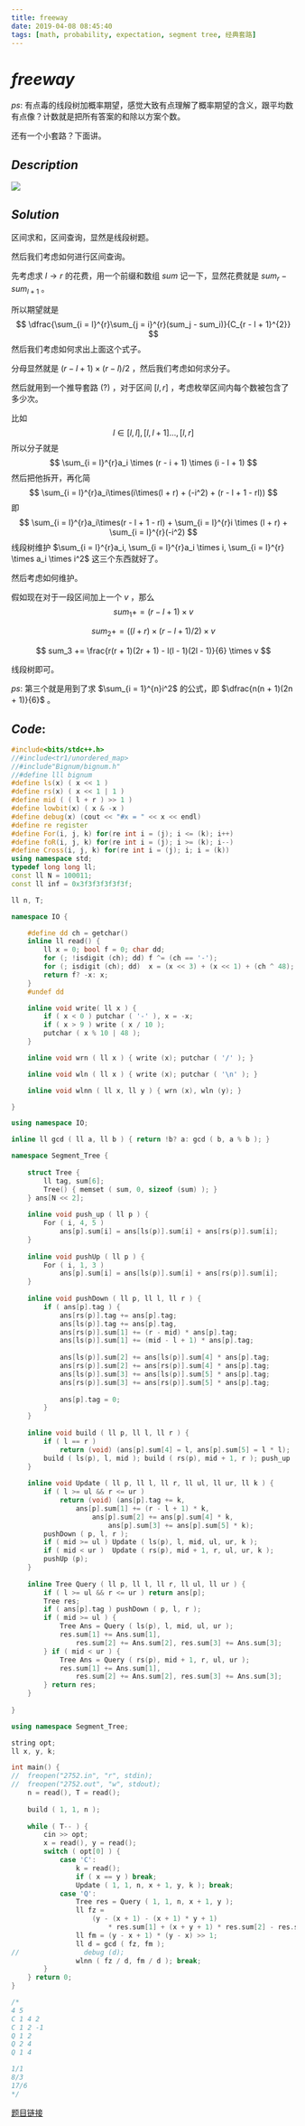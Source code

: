 ```yaml
---
title: freeway
date: 2019-04-08 08:45:40
tags: [math, probability, expectation, segment tree, 经典套路]
---
```


# $freeway$

$ps:$ 有点毒的线段树加概率期望，感觉大致有点理解了概率期望的含义，跟平均数有点像？计数就是把所有答案的和除以方案个数。

还有一个小套路？下面讲。



## $Description$

![](https://s2.ax1x.com/2019/04/03/Ag1AYR.png)



## $Solution$

区间求和，区间查询，显然是线段树题。

然后我们考虑如何进行区间查询。

先考虑求 $l \to r$ 的花费，用一个前缀和数组 $sum$ 记一下，显然花费就是 $sum_r - sum_{l + 1}$ 。

所以期望就是
$$
\dfrac{\sum_{i = l}^{r}\sum_{j = i}^{r}(sum_j - sum_i)}{C_{r - l + 1}^{2}}
$$
然后我们考虑如何求出上面这个式子。

分母显然就是 $(r - l + 1) \times (r - l) / 2$ ，然后我们考虑如何求分子。

然后就用到一个推导套路 (?) ，对于区间 $[l, r]$ ，考虑枚举区间内每个数被包含了多少次。

比如
$$
l \in [l, l], [l, l + 1] \ldots ,[l, r]
$$
所以分子就是
$$
\sum_{i = l}^{r}a_i \times (r - i + 1) \times (i - l + 1)
$$
然后把他拆开，再化简
$$
\sum_{i = l}^{r}a_i\times(i\times(l + r) + (-i^2) + (r - l + 1 - rl))
$$
即
$$
\sum_{i = l}^{r}a_i\times(r - l + 1 - rl) + \sum_{i = l}^{r}i \times (l + r) + \sum_{i = l}^{r}(-i^2)
$$
线段树维护 $\sum_{i = l}^{r}a_i, \sum_{i = l}^{r}a_i \times i, \sum_{i = l}^{r} \times a_i \times i^2$ 这三个东西就好了。

然后考虑如何维护。

假如现在对于一段区间加上一个 $v$ ，那么
$$
sum_1 += (r - l + 1) \times v
$$

$$
sum_2 += ((l + r) \times (r - l + 1) / 2) \times v
$$

$$
sum_3 += \frac{r(r + 1)(2r + 1) - l(l - 1)(2l - 1)}{6} \times v
$$

线段树即可。

$ps:$ 第三个就是用到了求 $\sum_{i  = 1}^{n}i^2$ 的公式，即 $\dfrac{n(n + 1)(2n + 1)}{6}$ 。



## $Code:$

```cpp
#include<bits/stdc++.h>
//#include<tr1/unordered_map>
//#include"Bignum/bignum.h"
//#define lll bignum
#define ls(x) ( x << 1 )
#define rs(x) ( x << 1 | 1 )
#define mid ( ( l + r ) >> 1 )
#define lowbit(x) ( x & -x )
#define debug(x) (cout << "#x = " << x << endl)
#define re register
#define For(i, j, k) for(re int i = (j); i <= (k); i++)
#define foR(i, j, k) for(re int i = (j); i >= (k); i--)
#define Cross(i, j, k) for(re int i = (j); i; i = (k))
using namespace std;
typedef long long ll;
const ll N = 100011;
const ll inf = 0x3f3f3f3f3f3f;

ll n, T;

namespace IO {

    #define dd ch = getchar()
    inline ll read() {
        ll x = 0; bool f = 0; char dd;
        for (; !isdigit (ch); dd) f ^= (ch == '-');
        for (; isdigit (ch); dd)  x = (x << 3) + (x << 1) + (ch ^ 48);
        return f? -x: x;
    }
    #undef dd

    inline void write( ll x ) {
        if ( x < 0 ) putchar ( '-' ), x = -x;
        if ( x > 9 ) write ( x / 10 );
        putchar ( x % 10 | 48 );
    }

    inline void wrn ( ll x ) { write (x); putchar ( '/' ); }

    inline void wln ( ll x ) { write (x); putchar ( '\n' ); }

    inline void wlnn ( ll x, ll y ) { wrn (x), wln (y); }

}

using namespace IO;

inline ll gcd ( ll a, ll b ) { return !b? a: gcd ( b, a % b ); }

namespace Segment_Tree {
    
    struct Tree {
        ll tag, sum[6];
        Tree() { memset ( sum, 0, sizeof (sum) ); }
    } ans[N << 2];
    
    inline void push_up ( ll p ) {
        For ( i, 4, 5 )
            ans[p].sum[i] = ans[ls(p)].sum[i] + ans[rs(p)].sum[i];
    }
    
    inline void pushUp ( ll p ) { 
        For ( i, 1, 3 )
            ans[p].sum[i] = ans[ls(p)].sum[i] + ans[rs(p)].sum[i]; 
    }
    
    inline void pushDown ( ll p, ll l, ll r ) {
        if ( ans[p].tag ) {
            ans[rs(p)].tag += ans[p].tag;
            ans[ls(p)].tag += ans[p].tag, 
            ans[rs(p)].sum[1] += (r - mid) * ans[p].tag; 
            ans[ls(p)].sum[1] += (mid - l + 1) * ans[p].tag;
            
            ans[ls(p)].sum[2] += ans[ls(p)].sum[4] * ans[p].tag;
            ans[rs(p)].sum[2] += ans[rs(p)].sum[4] * ans[p].tag;
            ans[ls(p)].sum[3] += ans[ls(p)].sum[5] * ans[p].tag;
            ans[rs(p)].sum[3] += ans[rs(p)].sum[5] * ans[p].tag;
            
            ans[p].tag = 0;
        }
    }
    
    inline void build ( ll p, ll l, ll r ) {
        if ( l == r ) 
            return (void) (ans[p].sum[4] = l, ans[p].sum[5] = l * l);
        build ( ls(p), l, mid ); build ( rs(p), mid + 1, r ); push_up (p);
    }
    
    inline void Update ( ll p, ll l, ll r, ll ul, ll ur, ll k ) {
        if ( l >= ul && r <= ur ) 
            return (void) (ans[p].tag += k, 
                ans[p].sum[1] += (r - l + 1) * k, 
                    ans[p].sum[2] += ans[p].sum[4] * k,
                        ans[p].sum[3] += ans[p].sum[5] * k);
        pushDown ( p, l, r );
        if ( mid >= ul ) Update ( ls(p), l, mid, ul, ur, k );
        if ( mid < ur )  Update ( rs(p), mid + 1, r, ul, ur, k ); 
        pushUp (p);
    }
    
    inline Tree Query ( ll p, ll l, ll r, ll ul, ll ur ) {
        if ( l >= ul && r <= ur ) return ans[p];
        Tree res; 
        if ( ans[p].tag ) pushDown ( p, l, r );
        if ( mid >= ul ) {
            Tree Ans = Query ( ls(p), l, mid, ul, ur );
            res.sum[1] += Ans.sum[1], 
                res.sum[2] += Ans.sum[2], res.sum[3] += Ans.sum[3];
        } if ( mid < ur ) {
            Tree Ans = Query ( rs(p), mid + 1, r, ul, ur );
            res.sum[1] += Ans.sum[1], 
                res.sum[2] += Ans.sum[2], res.sum[3] += Ans.sum[3];
        } return res;
    }
    
}

using namespace Segment_Tree;

string opt;
ll x, y, k;

int main() {
//  freopen("2752.in", "r", stdin);
//  freopen("2752.out", "w", stdout);
    n = read(), T = read();
    
    build ( 1, 1, n );
    
    while ( T-- ) {
        cin >> opt;
        x = read(), y = read(); 
        switch ( opt[0] ) {
            case 'C': 
                k = read();
                if ( x == y ) break;
                Update ( 1, 1, n, x + 1, y, k ); break;
            case 'Q': 
                Tree res = Query ( 1, 1, n, x + 1, y );
                ll fz = 
                    (y - (x + 1) - (x + 1) * y + 1) 
                        * res.sum[1] + (x + y + 1) * res.sum[2] - res.sum[3];
                ll fm = (y - x + 1) * (y - x) >> 1;
                ll d = gcd ( fz, fm );
//                debug (d);
                wlnn ( fz / d, fm / d ); break;
        }
    } return 0;
}

/*
4 5
C 1 4 2
C 1 2 -1
Q 1 2
Q 2 4
Q 1 4

1/1
8/3
17/6
*/

```

[题目链接](<https://www.luogu.org/problemnew/show/P2221>)